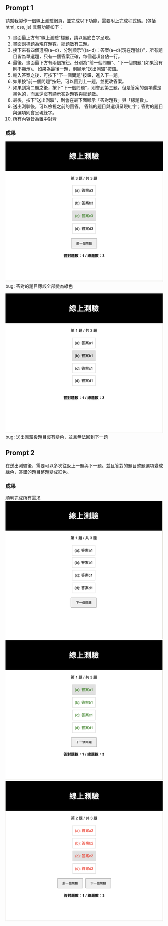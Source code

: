 ## Prompt 1
請幫我製作一個線上測驗網頁，並完成以下功能，需要附上完成程式碼。(包括 html, css, js)
具體功能如下：
1. 畫面最上方有"線上測驗"標題，請以黑底白字呈現。
2. 畫面副標題為現在題數，總題數有三題。
3. 接下來有四個選項(a~d)，分別顯示"((a~d)：答案(a~d){現在題號})"，所有題目皆為單選題，只有一個答案正確，每個選項各佔一行。
4. 最後，畫面最下方有兩個按鈕。分別為"前一個問題"、"下一個問題"(如果沒有則不顯示)。
   如果為最後一題，則顯示"送出測驗"按鈕。
5. 輸入答案之後，可按下"下一個問題"按鈕，進入下一題。
6. 如果按"前一個問題"按鈕，可以回到上一題，並更改答案。
7. 如果到第二題之後，按下"下一個問題"，則會到第三題，但是答案的選項還是黑色的，而且還沒有顯示答對題數與總題數。
8. 最後，按下"送出測驗"，則會在最下面顯示「答對題數」與「總題數」。
9. 送出測驗後，可以檢視之前的回答。
   答錯的題目與選項呈現紅字；答對的題目與選項則會呈現綠字。
10. 所有內容皆為置中對齊

### 成果
![alt text](image-1.png)
bug: 答對的題目應該全部變為綠色

![alt text](image-2.png)
bug: 送出測驗後題目沒有變色，並且無法回到下一題

## Prompt 2
在送出測驗後，需要可以多次往返上一題與下一題。並且答對的題目整題選項變成綠色，答錯的題目整題變成紅色。

### 成果
順利完成所有需求
![alt text](image.png)
![alt text](image-3.png)
![alt text](image-4.png)